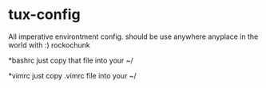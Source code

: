 # tux-config
All imperative environtment config. should be use anywhere anyplace in the world with :) rockochunk

*bashrc
just copy that file into your ~/

*vimrc
just copy .vimrc file into your ~/
